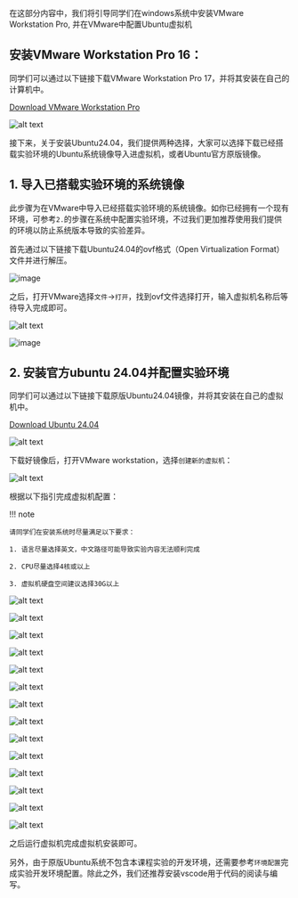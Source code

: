 在这部分内容中，我们将引导同学们在windows系统中安装VMware Workstation Pro, 并在VMware中配置Ubuntu虚拟机

## 安装VMware Workstation Pro 16：

同学们可以通过以下链接下载VMware Workstation Pro 17，并将其安装在自己的计算机中。

[Download VMware Workstation Pro](https://dl.cra.moe/CS302-OS-2025-Spring/)

![alt text](../../assets/env/1739626473455.png)

接下来，关于安装Ubuntu24.04，我们提供两种选择，大家可以选择下载已经搭载实验环境的Ubuntu系统镜像导入进虚拟机，或者Ubuntu官方原版镜像。

## 1. 导入已搭载实验环境的系统镜像

此步骤为在VMware中导入已经搭载实验环境的系统镜像。如你已经拥有一个现有环境，可参考`2.`的步骤在系统中配置实验环境，不过我们更加推荐使用我们提供的环境以防止系统版本导致的实验差异。

首先通过以下链接下载Ubuntu24.04的ovf格式（Open Virtualization Format）文件并进行解压。

![image](https://github.com/user-attachments/assets/cdabcc01-f4c5-4259-8a59-4e6f8e7a7bf8)

之后，打开VMware选择`文件`->`打开`，找到ovf文件选择打开，输入虚拟机名称后等待导入完成即可。

![alt text](../../assets/env/1739636121752.png)

![image](https://github.com/user-attachments/assets/fca4c76a-e2bc-46a9-9f2a-d97c382c70f6)

## 2. 安装官方ubuntu 24.04并配置实验环境

同学们可以通过以下链接下载原版Ubuntu24.04镜像，并将其安装在自己的虚拟机中。

[Download Ubuntu 24.04](https://dl.cra.moe/CS302-OS-2025-Spring/)

![alt text](../../assets/env/1739626789598.png)

下载好镜像后，打开VMware workstation，选择`创建新的虚拟机`：

![alt text](../../assets/env/1739626866726.png)

根据以下指引完成虚拟机配置：

!!! note

    请同学们在安装系统时尽量满足以下要求：

    1. 语言尽量选择英文，中文路径可能导致实验内容无法顺利完成
    
    2. CPU尽量选择4核或以上
    
    3. 虚拟机硬盘空间建议选择30G以上

![alt text](../../assets/env/1739626927161.png)

![alt text](../../assets/env/1739626967069.png)

![alt text](../../assets/env/1739627013900.png)

![alt text](../../assets/env/1739627469200.png)

![alt text](../../assets/env/1739627842844.png)

![alt text](../../assets/env/1739627870793.png)

![alt text](../../assets/env/1739627924557.png)

![alt text](../../assets/env/1739628024569.png)

![alt text](../../assets/env/1739628041415.png)

![alt text](../../assets/env/1739628052406.png)

![alt text](../../assets/env/1739628065758.png)

![alt text](../../assets/env/1739628131052.png)

![alt text](../../assets/env/1739628156200.png)

![alt text](../../assets/env/1739628170685.png)

之后运行虚拟机完成虚拟机安装即可。

另外，由于原版Ubuntu系统不包含本课程实验的开发环境，还需要参考`环境配置`完成实验开发环境配置。除此之外，我们还推荐安装vscode用于代码的阅读与编写。


